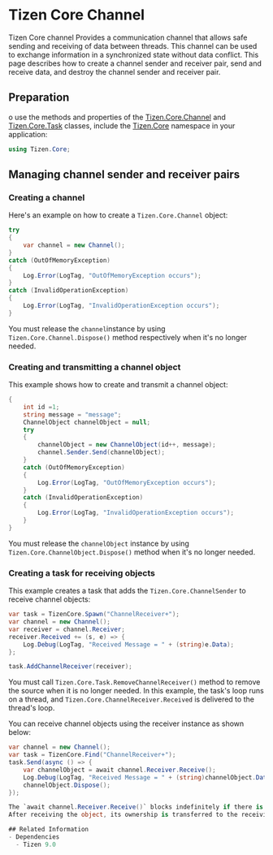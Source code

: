 # Tizen Core Channel

Tizen Core channel Provides a communication channel that allows safe sending and receiving of data between threads. This channel can be used to exchange information in a synchronized state without data conflict. This page describes how to create a channel sender and receiver pair, send and receive data, and destroy the channel sender and receiver pair.

## Preparation
o use the methods and properties of the [Tizen.Core.Channel](/application/dotnet/api/TizenFX/latest/api/Tizen.Core.Channel.html) and [Tizen.Core.Task](/application/dotnet/api/TizenFX/latest/api/Tizen.Core.Task.html) classes, include the [Tizen.Core](/application/dotnet/api/TizenFX/latest/api/Tizen.Core.html) namespace in your application:

```csharp
using Tizen.Core;
```

## Managing channel sender and receiver pairs
### Creating a channel
Here's an example on how to create a `Tizen.Core.Channel` object:
```csharp
try
{
    var channel = new Channel();
}
catch (OutOfMemoryException)
{
    Log.Error(LogTag, "OutOfMemoryException occurs");
}
catch (InvalidOperationException)
{
    Log.Error(LogTag, "InvalidOperationException occurs");
}
```
You must release the `channel`instance by using `Tizen.Core.Channel.Dispose()` method respectively when it's no longer needed.

### Creating and transmitting a channel object
This example shows how to create and transmit a channel object:
```csharp
{
    int id =1;
    string message = "message";
    ChannelObject channelObject = null;
    try
    {
        channelObject = new ChannelObject(id++, message);
        channel.Sender.Send(channelObject);
    }
    catch (OutOfMemoryException)
    {
        Log.Error(LogTag, "OutOfMemoryException occurs");
    }
    catch (InvalidOperationException)
    {
        Log.Error(LogTag, "InvalidOperationException occurs");
    }
}
```
You must release the `channelObject` instance by using `Tizen.Core.ChannelObject.Dispose()` method when it's no longer needed.

### Creating a task for receiving objects
This example creates a task that adds the `Tizen.Core.ChannelSender` to receive channel objects:
```csharp
var task = TizenCore.Spawn("ChannelReceiver+");
var channel = new Channel();
var receiver = channel.Receiver;
receiver.Received += (s, e) => {
    Log.Debug(LogTag, "Received Message = " + (string)e.Data);
};

task.AddChannelReceiver(receiver);
```
You must call `Tizen.Core.Task.RemoveChannelReceiver()` method to remove the source when it is no longer needed.
In this example, the task's loop runs on a thread, and `Tizen.Core.ChannelReceiver.Received` is delivered to the thread's loop.

You can receive channel objects using the receiver instance as shown below:
```csharp
var channel = new Channel();
var task = TizenCore.Find("ChannelReceiver+");
task.Send(async () => {
    var channelObject = await channel.Receiver.Receive();
    Log.Debug(LogTag, "Received Message = " + (string)channelObject.Data);
    channelObject.Dispose();
});

The `await channel.Receiver.Receive()` blocks indefinitely if there is no data being transmitted. It is recommended to use it in situations where the sender sends data reliably.
After receiving the object, its ownership is transferred to the receiving party, so you must release it by calling the `Tizen.Core.ChannelObject.Dispose()`.

## Related Information
- Dependencies
  - Tizen 9.0